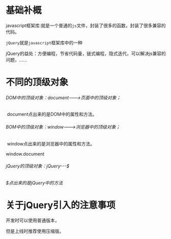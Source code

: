# 基础补概

javascript框架库:就是一个普通的`js`文件，封装了很多的函数，封装了很多兼容的代码。

`jQuery`就是`javascript`框架库中的一种

jQuery的益处：方便编程，节省代码量，链式编程，隐式迭代，可以解决js兼容的问题，......



# 不同的顶级对象

###### DOM中的顶级对象：document--->页面中的顶级对象；

​	document点出来的是DOM中的属性和方法。

###### BOM中的顶级对象：window--->浏览器中的顶级对象；

​	window点出来的是浏览器中的属性和方法。

window.document

###### jQuery的顶级对象：jQuery---$

###### $点出来的是jQuery中的方法



# 关于jQuery引入的注意事项

开发时可以使用普通版本，

但是上线时推荐使用压缩版。
